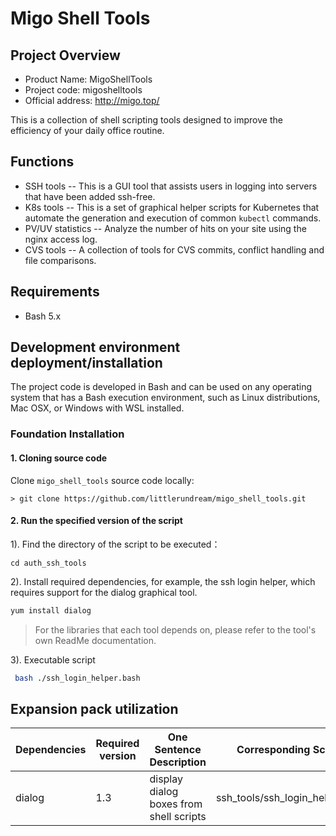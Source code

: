 # Migo Shell Tools

## Project Overview

* Product Name: MigoShellTools
* Project code: migoshelltools
* Official address: http://migo.top/

This is a collection of shell scripting tools designed to improve the efficiency of your daily office routine.

## Functions
- SSH tools -- This is a GUI tool that assists users in logging into servers that have been added ssh-free.
- K8s tools -- This is a set of graphical helper scripts for Kubernetes that automate the generation and execution of common `kubectl` commands.
- PV/UV statistics -- Analyze the number of hits on your site using the nginx access log.
- CVS tools -- A collection of tools for CVS commits, conflict handling and file comparisons.


## Requirements

- Bash 5.x


## Development environment deployment/installation

The project code is developed in Bash and can be used on any operating system that has a Bash execution environment, such as Linux distributions, Mac OSX, or Windows with WSL installed.

### Foundation Installation

#### 1. Cloning source code

Clone `migo_shell_tools` source code locally:

    > git clone https://github.com/littlerundream/migo_shell_tools.git

#### 2. Run the specified version of the script

1). Find the directory of the script to be executed：

```shell
cd auth_ssh_tools
```

2).  Install required dependencies, for example, the ssh login helper, which requires support for the dialog graphical tool.

```bash
yum install dialog
```
> For the libraries that each tool depends on, please refer to the tool's own ReadMe documentation.

3). Executable script

```bash
 bash ./ssh_login_helper.bash
```

## Expansion pack utilization

| Dependencies |  Required version | One Sentence Description | Corresponding Scripts 
| --- | --- | --- | --- 
| dialog |  1.3 | display dialog boxes from shell scripts | ssh_tools/ssh_login_helper.bash

